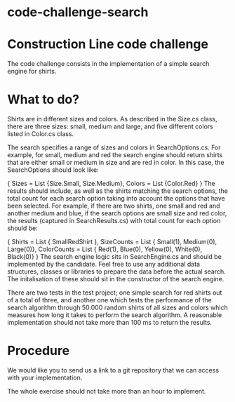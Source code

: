 # code-challenge-search
# Construction Line code challenge
The code challenge consists in the implementation of a simple search engine for shirts.

# What to do?
Shirts are in different sizes and colors. As described in the Size.cs class, there are three sizes: small, medium and large, and five different colors listed in Color.cs class.

The search specifies a range of sizes and colors in SearchOptions.cs. For example, for small, medium and red the search engine should return shirts that are either small or medium in size and are red in color. In this case, the SearchOptions should look like:

{
    Sizes = List<Size> {Size.Small, Size.Medium},
    Colors = List<Color> {Color.Red}
}
The results should include, as well as the shirts matching the search options, the total count for each search option taking into account the options that have been selected. For example, if there are two shirts, one small and red and another medium and blue, if the search options are small size and red color, the results (captured in SearchResults.cs) with total count for each option should be:

{
    Shirts = List<Shirt> { SmallRedShirt },
    SizeCounts = List<SizeCount> { Small(1), Medium(0), Large(0)},
    ColorCounts = List<ColorCount> { Red(1), Blue(0), Yellow(0), White(0), Black(0)}
}
The search engine logic sits in SearchEngine.cs and should be implemented by the candidate. Feel free to use any additional data structures, classes or libraries to prepare the data before the actual search. The initalisation of these should sit in the constructor of the search engine.

There are two tests in the test project; one simple search for red shirts out of a total of three, and another one which tests the performance of the search algorithm through 50.000 random shirts of all sizes and colors which measures how long it takes to perform the search algorithm. A reasonable implementation should not take more than 100 ms to return the results.

# Procedure
We would like you to send us a link to a git repository that we can access with your implementation.

The whole exercise should not take more than an hour to implement.
